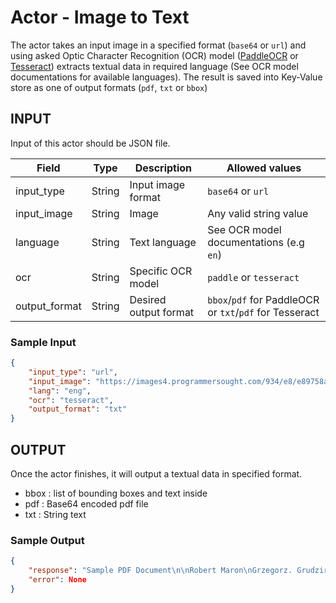 # Actor - Image to Text

The actor takes an input image in a specified format (`base64` or `url`) and using asked Optic Character Recognition (OCR) model ([PaddleOCR](https://github.com/PaddlePaddle/PaddleOCR) or [Tesseract](https://github.com/tesseract-ocr/)) extracts textual data in required language (See OCR model documentations for available languages). The result is saved into Key-Value store as one of output formats (`pdf`, `txt` or `bbox`)

## INPUT

Input of this actor should be JSON file.

| Field | Type | Description | Allowed values |
| ----- | ---- | ----------- | -------------- |
| input_type | String | Input image format | `base64` or `url` |
| input_image | String | Image | Any valid string value |
| language | String | Text language | See OCR model documentations (e.g `en`)|
| ocr | String | Specific OCR model | `paddle` or `tesseract` |
| output_format| String | Desired output format | `bbox`/`pdf` for PaddleOCR or `txt`/`pdf` for Tesseract |



### Sample Input
```json
{
    "input_type": "url",
    "input_image": "https://images4.programmersought.com/934/e8/e89758ae0ed991f1c8aba947addec9e6.png",
    "lang": "eng",
    "ocr": "tesseract", 
    "output_format": "txt" 
}
```


## OUTPUT

Once the actor finishes, it will output a textual data in specified format.
 - bbox : list of bounding boxes and text inside
 - pdf : Base64 encoded pdf file
 - txt : String text

### Sample Output
```json
{
    "response": "Sample PDF Document\n\nRobert Maron\nGrzegorz. Grudziriski\n\nFebruary 20, 1999\n\x0c", 
    "error": None
}
```


